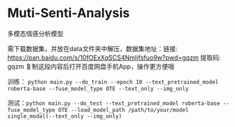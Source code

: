 # Muti-Senti-Analysis
多模态情感分析模型  

需下载数据集，并放在data文件夹中解压，数据集地址：链接: https://pan.baidu.com/s/10fOExXqSCS4NmIjfsfuo9w?pwd=gqzm 提取码: gqzm 复制这段内容后打开百度网盘手机App，操作更方便哦  

训练： ```python main.py --do_train --epoch 10 --text_pretrained_model roberta-base --fuse_model_type OTE --text_only --img_only```

测试：```python main.py --do_test --text_pretrained_model roberta-base --fuse_model_type OTE --load_model_path /path/to/your/model single_modal(--text_only --img_only)```
